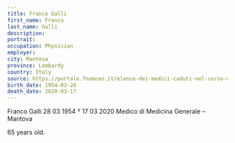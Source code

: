 ```yaml
---
title: Franco Galli
first_name: Franco
last_name: Galli
description: 
portrait: 
occupation: Physician
employer: 
city: Mantova
province: Lombardy
country: Italy 
source: https://portale.fnomceo.it/elenco-dei-medici-caduti-nel-corso-dellepidemia-di-covid-19/
birth_date: 1954-03-28
death_date: 2020-03-17
---
```


Franco Galli 28 03 1954 † 17 03 2020
Medico di Medicina Generale  – Mantova

65 years old.